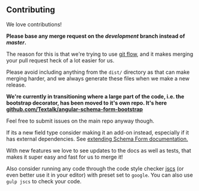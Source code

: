 Contributing
------------
We love contributions!

**Please base any merge request on the *development* branch instead of *master*.**

The reason for this is that we're trying to use
[git flow](http://danielkummer.github.io/git-flow-cheatsheet/), and it makes merging your pull
request heck of a lot easier for us.

Please avoid including anything from the `dist/` directory as that can make merging harder, and we
always generate these files when we make a new release.

**We're currently in transitioning where a large part of the code, i.e. the bootstrap decorator, has been moved to it's own repo. It's here [github.com/Textalk/angular-schema-form-bootstrap](https://github.com/Textalk/angular-schema-form-bootstrap)**

Feel free to submit issues on the main repo anyway though.

If its a new field type consider making it an add-on instead,
especially if it has external dependencies. See [extending Schema Form documentation.](docs/extending.md)

With new features we love to see updates to the docs as well as tests, that makes it super
easy and fast for us to merge it!

Also consider running any code through the code style checker [jscs](https://github.com/mdevils/node-jscs)
(or even better use it in your editor) with preset set to `google`. You can also use `gulp jscs` to
check your code.
